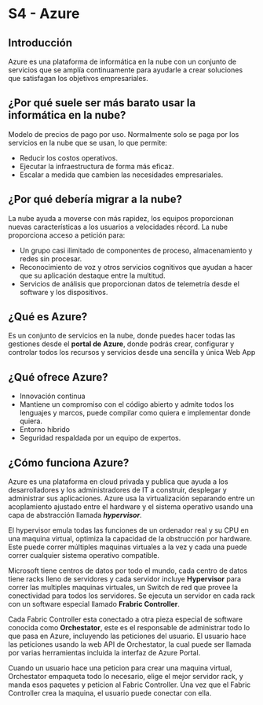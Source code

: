 # S4 - Azure

## Introducción

Azure es una plataforma de informática en la nube con un conjunto de servicios que se amplía continuamente para ayudarle a crear soluciones que satisfagan los objetivos empresariales. 

## ¿Por qué suele ser más barato usar la informática en la nube? 

Modelo de precios de pago por uso. Normalmente solo se paga por los servicios en la nube que se usan, lo que permite:

- Reducir los costos operativos.
- Ejecutar la infraestructura de forma más eficaz.
- Escalar a medida que cambien las necesidades empresariales.

## ¿Por qué debería migrar a la nube?

La nube ayuda a moverse con más rapidez, los equipos proporcionan nuevas características a los usuarios a velocidades récord. La nube proporciona acceso a petición para:

- Un grupo casi ilimitado de componentes de proceso, almacenamiento y redes sin procesar.
- Reconocimiento de voz y otros servicios cognitivos que ayudan a hacer que su aplicación destaque entre la multitud.
- Servicios de análisis que proporcionan datos de telemetría desde el software y los dispositivos.

## ¿Qué es Azure?

Es un conjunto de servicios en la nube, donde puedes hacer todas las gestiones desde el **portal de** **Azure**, donde podrás crear, configurar y controlar todos los recursos y servicios desde una sencilla y única Web App

## ¿Qué ofrece Azure?

- Innovación continua
- Mantiene un compromiso con el código abierto y admite todos los lenguajes y marcos, puede compilar como quiera e implementar donde quiera.
- Entorno híbrido
- Seguridad respaldada por un equipo de expertos.

## ¿Cómo funciona Azure?

Azure es una plataforma en cloud privada y publica que ayuda a los desarrolladores y los administradores de IT a construir, desplegar y administrar sus aplicaciones. Azure usa la virtualización separando entre un acoplamiento ajustado entre el hardware y el sistema operativo usando una capa de abstracción llamada ***hypervisor***.

El hypervisor emula todas las funciones de un ordenador real y su CPU en una maquina virtual, optimiza la capacidad de la obstrucción por hardware. Este puede correr múltiples maquinas virtuales a la vez y cada una puede correr cualquier sistema operativo compatible.

Microsoft tiene centros de datos por todo el mundo, cada centro de datos tiene racks lleno de servidores y cada servidor incluye **Hypervisor** para correr las multiples maquinas virtuales, un Switch de red que provee la conectividad para todos los servidores. Se ejecuta un servidor en cada rack con un software especial llamado **Frabric Controller**.

Cada Fabric Controller esta conectado a otra pieza especial de software conocida como **Orchestator**, este es el responsable de administrar todo lo que pasa en Azure, incluyendo las peticiones del usuario. El usuario hace las peticiones usando la web API de Orchestator, la cual puede ser llamada por varias herramientas incluida la interfaz de Azure Portal.

Cuando un usuario hace una peticion para crear una maquina virtual, Orchestator empaqueta todo lo necesario, elige el mejor servidor rack, y manda esos paquetes y peticion al Fabric Controller. Una vez que el Fabric Controller crea la maquina, el usuario puede conectar con ella.

